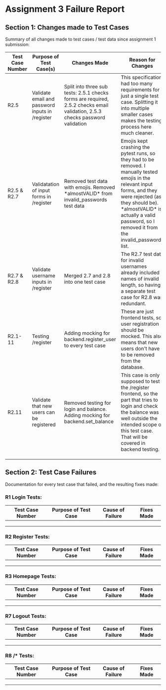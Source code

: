 # Assignment 3 Failure Report

## Section 1: Changes made to Test Cases

Summary of all changes made to test cases / test data since assignment 1 submission:

| Test Case Number 	| Purpose of Test Case(s) | Changes Made   	     | Reason for Changes  	 |
|------------------	|-----------------------  |--------------------- |---------------------- |
|R2.5|Validate email and password inputs in /register|Split into three sub tests: 2.5.1 checks forms are required, 2.5.2 checks email validation, 2.5.3 checks password validation|This specification had too many requirements for just a single test case. Splitting it into multiple smaller cases makes the testing process here much cleaner.|
|R2.5 & R2.7|Validatation of input forms in /register|Removed test data with emojis. Removed \*almostVALID\* from invalid_passwords test data|Emojis kept crashing the pytest runs, so they had to be removed. I manually tested emojis in the relevant input forms, and they were rejected (as they should be). \*almostVALID\* is actually a valid password, so I removed it from the invalid_passwords list.|
|R2.7 & R2.8|Validate username inputs in /register|Merged 2.7 and 2.8 into one test case|The R2.7 test data for invalid usernames already included names of invalid length, so having a separate test case for R2.8 was redundant.|
|R2.1-11|Testing /register|Adding mocking for backend.register_user to every test case|These are just frontend tests, so user registration should be mocked. This also means that new users don't have to be removed from the database.|
|R2.11|Validate that new users can be registered|Removed testing for login and balance. Adding mocking for backend.set_balance|This case is only supposed to test the /register frontend, so the part that tries to login and check the balance was well outside the intended scope of this test case. That will be covered in backend testing.|
|                  	|                      	|                  	|            	|
|                  	|                      	|                  	|            	|
|                  	|                      	|                  	|            	|

## Section 2: Test Case Failures

Documentation for every test case that failed, and the resulting fixes made:

### R1 Login Tests:

| Test Case Number 	| Purpose of Test Case 	| Cause of Failure 	| Fixes Made 	|
|------------------	|----------------------	|------------------	|------------	|
|                  	|                      	|                  	|            	|
|                  	|                      	|                  	|            	|
|                  	|                      	|                  	|            	|

### R2 Register Tests:

| Test Case Number 	| Purpose of Test Case 	| Cause of Failure 	| Fixes Made 	|
|------------------	|----------------------	|------------------	|------------	|
|                  	|                      	|                  	|            	|
|                  	|                      	|                  	|            	|
|                  	|                      	|                  	|            	|

### R3 Homepage Tests:

| Test Case Number 	| Purpose of Test Case 	| Cause of Failure 	| Fixes Made 	|
|------------------	|----------------------	|------------------	|------------	|
|                  	|                      	|                  	|            	|
|                  	|                      	|                  	|            	|
|                  	|                      	|                  	|            	|

### R7 Logout Tests:

| Test Case Number 	| Purpose of Test Case 	| Cause of Failure 	| Fixes Made 	|
|------------------	|----------------------	|------------------	|------------	|
|                  	|                      	|                  	|            	|
|                  	|                      	|                  	|            	|
|                  	|                      	|                  	|            	|

### R8 /* Tests:

| Test Case Number 	| Purpose of Test Case 	| Cause of Failure 	| Fixes Made 	|
|------------------	|----------------------	|------------------	|------------	|
|                  	|                      	|                  	|            	|
|                  	|                      	|                  	|            	|
|                  	|                      	|                  	|            	|


